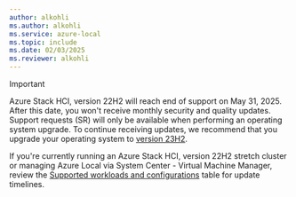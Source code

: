 ```yaml
---
author: alkohli
ms.author: alkohli
ms.service: azure-local
ms.topic: include
ms.date: 02/03/2025
ms.reviewer: alkohli
---
```


> [!IMPORTANT]
> Azure Stack HCI, version 22H2 will reach end of support on May 31, 2025. After this date, you won't receive monthly security and quality updates. Support requests (SR) will only be available when performing an operating system upgrade. To continue receiving updates, we recommend that you upgrade your operating system to [version 23H2](../upgrade/upgrade-22h2-to-23h2-powershell.md).
>
> If you're currently running an Azure Stack HCI, version 22H2 stretch cluster or managing Azure Local via System Center - Virtual Machine Manager, review the [Supported workloads and configurations](../upgrade/about-upgrades-23h2.md#supported-workloads-and-configurations) table for update timelines.